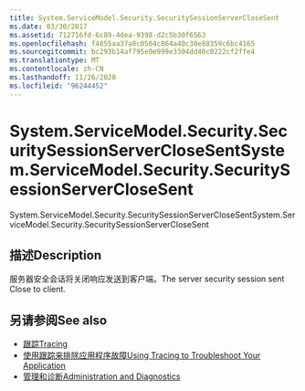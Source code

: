 ```yaml
---
title: System.ServiceModel.Security.SecuritySessionServerCloseSent
ms.date: 03/30/2017
ms.assetid: 712716fd-6c89-4dea-9398-d2c5b30f6563
ms.openlocfilehash: f4855aa37a8c0504c864a40c30e88359c6bc4165
ms.sourcegitcommit: bc293b14af795e0e999e3304dd40c0222cf2ffe4
ms.translationtype: MT
ms.contentlocale: zh-CN
ms.lasthandoff: 11/26/2020
ms.locfileid: "96244452"
---
```

# <a name="systemservicemodelsecuritysecuritysessionserverclosesent"></a><span data-ttu-id="e5fab-102">System.ServiceModel.Security.SecuritySessionServerCloseSent</span><span class="sxs-lookup"><span data-stu-id="e5fab-102">System.ServiceModel.Security.SecuritySessionServerCloseSent</span></span>

<span data-ttu-id="e5fab-103">System.ServiceModel.Security.SecuritySessionServerCloseSent</span><span class="sxs-lookup"><span data-stu-id="e5fab-103">System.ServiceModel.Security.SecuritySessionServerCloseSent</span></span>  
  
## <a name="description"></a><span data-ttu-id="e5fab-104">描述</span><span class="sxs-lookup"><span data-stu-id="e5fab-104">Description</span></span>  

 <span data-ttu-id="e5fab-105">服务器安全会话将关闭响应发送到客户端。</span><span class="sxs-lookup"><span data-stu-id="e5fab-105">The server security session sent Close to client.</span></span>  
  
## <a name="see-also"></a><span data-ttu-id="e5fab-106">另请参阅</span><span class="sxs-lookup"><span data-stu-id="e5fab-106">See also</span></span>

- [<span data-ttu-id="e5fab-107">跟踪</span><span class="sxs-lookup"><span data-stu-id="e5fab-107">Tracing</span></span>](index.md)
- [<span data-ttu-id="e5fab-108">使用跟踪来排除应用程序故障</span><span class="sxs-lookup"><span data-stu-id="e5fab-108">Using Tracing to Troubleshoot Your Application</span></span>](using-tracing-to-troubleshoot-your-application.md)
- [<span data-ttu-id="e5fab-109">管理和诊断</span><span class="sxs-lookup"><span data-stu-id="e5fab-109">Administration and Diagnostics</span></span>](../index.md)
